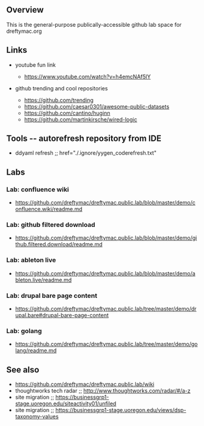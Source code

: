 ## Overview

This is the general-purpose publically-accessible github lab space for dreftymac.org

## Links

* youtube fun link
   * https://www.youtube.com/watch?v=h4emcNAf5lY

* github trending and cool repositories
    * https://github.com/trending
    * https://github.com/caesar0301/awesome-public-datasets
    * https://github.com/cantino/huginn
    * https://github.com/martinkirsche/wired-logic

## Tools -- autorefresh repository from IDE

* ddyaml refresh  ;;  href="./.ignore/yygen_coderefresh.txt"

## Labs

### Lab: confluence wiki

* https://github.com/dreftymac/dreftymac.public.lab/blob/master/demo/confluence.wiki/readme.md

### Lab: github filtered download

* https://github.com/dreftymac/dreftymac.public.lab/blob/master/demo/github.filtered.download/readme.md

### Lab: ableton live

* https://github.com/dreftymac/dreftymac.public.lab/blob/master/demo/ableton.live/readme.md

### Lab: drupal bare page content

* https://github.com/dreftymac/dreftymac.public.lab/tree/master/demo/drupal.bare#drupal-bare-page-content

### Lab: golang

* https://github.com/dreftymac/dreftymac.public.lab/tree/master/demo/golang/readme.md

## See also

* https://github.com/dreftymac/dreftymac.public.lab/wiki
* thoughtworks tech radar ;; http://www.thoughtworks.com/radar/#/a-z
* site migration  ;;  https://businessgrp1-stage.uoregon.edu/siteactivity01/unfiled
* site migration  ;;  https://businessgrp1-stage.uoregon.edu/views/dsp-taxonomy-values
